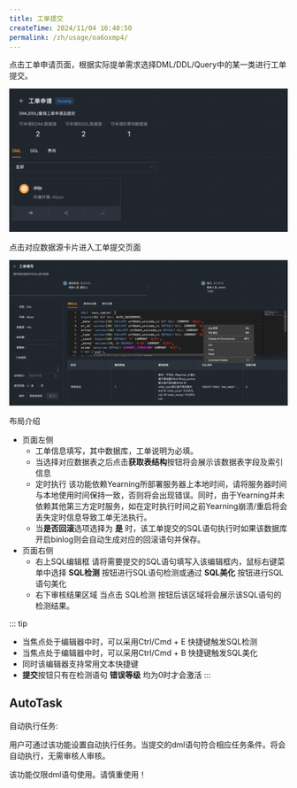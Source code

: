 ```yaml
---
title: 工单提交
createTime: 2024/11/04 16:40:50
permalink: /zh/usage/oa6oxmp4/
---
```


点击工单申请页面，根据实际提单需求选择DML/DDL/Query中的某一类进行工单提交。

![](/images/order01.png)

点击对应数据源卡片进入工单提交页面


![](/images/order02.png)

布局介绍
+ 页面左侧
  + 工单信息填写，其中数据库，工单说明为必填。
  + 当选择对应数据表之后点击**获取表结构**按钮将会展示该数据表字段及索引信息
  + 定时执行 该功能依赖Yearning所部署服务器上本地时间，请将服务器时间与本地使用时间保持一致，否则将会出现错误。同时，由于Yearning并未依赖其他第三方定时服务，如在定时执行时间之前Yearning崩溃/重启将会丢失定时信息导致工单无法执行。
  + 当**是否回滚**选项选择为 **是** 时，该工单提交的SQL语句执行时如果该数据库开启binlog则会自动生成对应的回滚语句并保存。
+ 页面右侧
  + 右上SQL编辑框 请将需要提交的SQL语句填写入该编辑框内，鼠标右键菜单中选择 **SQL检测** 按钮进行SQL语句检测或通过 **SQL美化** 按钮进行SQL语句美化
  + 右下审核结果区域  当点击 SQL检测 按钮后该区域将会展示该SQL语句的检测结果。

::: tip
+ 当焦点处于编辑器中时，可以采用Ctrl/Cmd + E 快捷键触发SQL检测
+ 当焦点处于编辑器中时，可以采用Ctrl/Cmd + B 快捷键触发SQL美化
+ 同时该编辑器支持常用文本快捷键
+ **提交**按钮只有在检测语句 **错误等级** 均为0时才会激活
:::

## AutoTask

自动执行任务:

用户可通过该功能设置自动执行任务。当提交的dml语句符合相应任务条件。将会自动执行，无需审核人审核。

该功能仅限dml语句使用。请慎重使用！